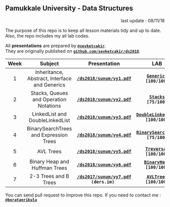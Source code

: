 ## Pamukkale University - Data Structures

<p align="right"> 
	last update : 08/11/18
</p>

The purpose of this repo is to keep all lesson materials tidy and up to date.  
Also, the repo includes my all lab codes.

All **presentations** are prepared by [**`@sevketcakir`**](https://github.com/sevketcakir).  
They are originally published on [**`github.com/sevketcakir/ds2018`**](https://github.com/sevketcakir/ds2018). 

| Week | Subject | Presentation | LAB |
|:----:|:-------:|:-----:|:---:|
| 1 | Inheritance, Abstract, Interface and Generics | [**`/ds2018/sunum/vy1.pdf`**](https://github.com/sevketcakir/ds2018/blob/master/sunum/vy1.pdf) | [**`Generics`**](/_data/lab/generics/)<br>**`[100/100]`** |
| 2 | Stacks, Queues and Operation Notations | [**`/ds2018/sunum/vy2.pdf`**](https://github.com/sevketcakir/ds2018/blob/master/sunum/vy2.pdf) | [**`Stacks`**](/_data/lab/stacks/)<br>**`[75/100]`** |
| 3 | LinkedList and DoubleLinkedList | [**`/ds2018/sunum/vy3.pdf`**](https://github.com/sevketcakir/ds2018/blob/master/sunum/vy3.pdf) | [**`DoubleLinkedList`**](/_data/lab/double_linked_list/)<br>**`[100/100]`** |
| 4 | BinarySearchTrees and Expression Trees | [**`/ds2018/sunum/vy4.pdf`**](https://github.com/sevketcakir/ds2018/blob/master/sunum/vy4.pdf) | [**`BinarySearchTree`**](/_data/lab/binary_search_tree/)<br>**`[75/100]`** |
| 5 | AVL Trees | [**`/ds2018/sunum/vy5.pdf`**](https://github.com/sevketcakir/ds2018/blob/master/sunum/vy5.pdf) | [**`Treversal`**](/_data/lab/traversal/)<br>**`[100/100]`** |
| 6 | Binary Heap and Huffman Trees | [**`/ds2018/sunum/vy6.pdf`**](https://github.com/sevketcakir/ds2018/blob/master/sunum/vy6.pdf) | [**`BinaryHeap`**](/_data/lab/binary_heap/)<br>**`[100/100]`** |
| 7 | 2-3 Trees and B Trees | [**`/ds2017/sunum/vy7.pdf`**](https://ders.im/dokuman/veri-yapilari-heap-2-3-ve-b-agaclari-7.-hafta)<br>**`(ders.im) `** | [**`AVLTrees`**](/_data/lab/avl_trees/)<br>**`[100/100]`** |

You can send pull request to improve this repo. If you need to contact me : [**`@boratanrikulu`**](https://t.me/boratanrikulu)
